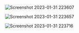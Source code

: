
![Screenshot 2023-01-31 223607](https://github.com/shahzaibshafiq100/Real-Estate-App/assets/73356944/ef9e29b9-ea5a-4210-aada-b2fd7bec95f4)


![Screenshot 2023-01-31 223657](https://github.com/shahzaibshafiq100/Real-Estate-App/assets/73356944/446228c9-cc73-4600-8334-2a00d437b433)


![Screenshot 2023-01-31 223716](https://github.com/shahzaibshafiq100/Real-Estate-App/assets/73356944/1175ccd4-d665-454b-aabc-fc71bf7e00cc)


